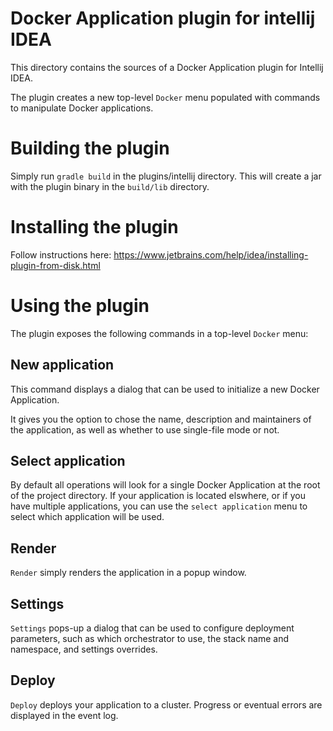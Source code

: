 # Docker Application plugin for intellij IDEA

This directory contains the sources of a Docker Application plugin for Intellij IDEA.

The plugin creates a new top-level `Docker` menu populated with commands to manipulate Docker applications.

# Building the plugin

Simply run `gradle build` in the plugins/intellij directory. This will create a jar with the plugin binary in the `build/lib` directory.

# Installing the plugin

Follow instructions here: https://www.jetbrains.com/help/idea/installing-plugin-from-disk.html

# Using the plugin

The plugin exposes the following commands in a top-level `Docker` menu:

## New application

This command displays a dialog that can be used to initialize a new Docker Application.

It gives you the option to chose the name, description and maintainers of the application, as well as whether to use single-file mode or not.


## Select application

By default all operations will look for a single Docker Application at the root of the project directory. If your application is located elswhere, or if you have multiple applications, you can use the `select application` menu to select which application will be used.

## Render

`Render` simply renders the application in a popup window.

## Settings

`Settings` pops-up a dialog that can be used to configure deployment parameters, such as which orchestrator to use, the stack name and namespace, and settings overrides.

## Deploy

`Deploy` deploys your application to a cluster. Progress or eventual errors are displayed in the event log.


